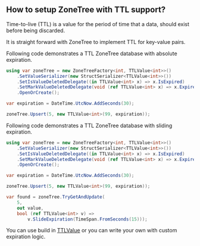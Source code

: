 ## How to setup ZoneTree with TTL support?

Time-to-live (TTL) is a value for the period of time that a data, should exist before being discarded.

It is straight forward with ZoneTree to implement TTL for key-value pairs.

Following code demonstrates a TTL ZoneTree database with absolute expiration.

```C#
using var zoneTree = new ZoneTreeFactory<int, TTLValue<int>>()    
    .SetValueSerializer(new StructSerializer<TTLValue<int>>())
    .SetIsValueDeletedDelegate((in TTLValue<int> x) => x.IsExpired)
    .SetMarkValueDeletedDelegate(void (ref TTLValue<int> x) => x.Expire())
    .OpenOrCreate();

var expiration = DateTime.UtcNow.AddSeconds(30);

zoneTree.Upsert(5, new TTLValue<int>(99, expiration));
```


Following code demonstrates a TTL ZoneTree database with sliding expiration.

```C#
using var zoneTree = new ZoneTreeFactory<int, TTLValue<int>>()    
    .SetValueSerializer(new StructSerializer<TTLValue<int>>())
    .SetIsValueDeletedDelegate((in TTLValue<int> x) => x.IsExpired)
    .SetMarkValueDeletedDelegate(void (ref TTLValue<int> x) => x.Expire())
    .OpenOrCreate();

var expiration = DateTime.UtcNow.AddSeconds(30);

zoneTree.Upsert(5, new TTLValue<int>(99, expiration));

var found = zoneTree.TryGetAndUpdate(
    5,
    out value,
    bool (ref TTLValue<int> v) => 
        v.SlideExpiration(TimeSpan.FromSeconds(15)));  
```

You can use build in [TTLValue](/docs/ZoneTree/api/Tenray.ZoneTree.Core.TTLValue-1.html) or you can write your own with custom expiration logic.